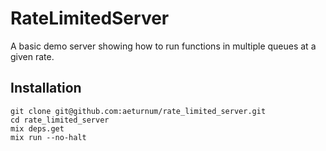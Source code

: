 # RateLimitedServer

A basic demo server showing how to run functions in multiple queues at a given rate.

## Installation

```
git clone git@github.com:aeturnum/rate_limited_server.git
cd rate_limited_server
mix deps.get
mix run --no-halt
```

